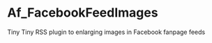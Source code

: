 Af_FacebookFeedImages
=====================

Tiny Tiny RSS plugin to enlarging images in Facebook fanpage feeds
